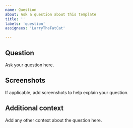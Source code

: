 ```yaml
---
name: Question
about: Ask a question about this template
title: ''
labels: 'question'
assignees: 'LarryTheFatCat'

---
```


## Question

Ask your question here.

## Screenshots
If applicable, add screenshots to help explain your question. 

## Additional context
Add any other context about the question here.